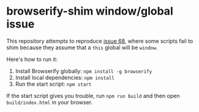 browserify-shim window/global issue
===================================

This repository attempts to reproduce [issue 68](https://github.com/thlorenz/browserify-shim/issues/68), where some scripts fail to shim because they assume that a `this` global will be `window`.

Here's how to run it:

1. Install Browserify globally: `npm install -g browserify`
2. Install local dependencies: `npm install`
3. Run the start script: `npm start`

If the start script gives you trouble, run `npm run build` and then open `build/index.html` in your browser.

